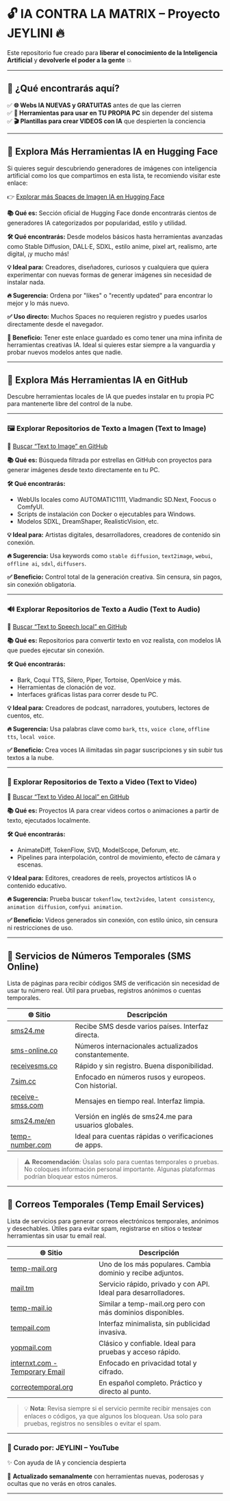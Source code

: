 # 🔓 IA CONTRA LA MATRIX – Proyecto JEYLINI 🔥

Este repositorio fue creado para **liberar el conocimiento de la Inteligencia Artificial** y **devolverle el poder a la gente** 💥

---

## 🚀 ¿Qué encontrarás aquí?

✅ **🌐 Webs IA NUEVAS y GRATUITAS** antes de que las cierren  
✅ **🧱 Herramientas para usar en TU PROPIA PC** sin depender del sistema  
✅ **🎬 Plantillas para crear VIDEOS con IA** que despierten la conciencia

---

## 🌌 Explora Más Herramientas IA en Hugging Face

Si quieres seguir descubriendo generadores de imágenes con inteligencia artificial como los que compartimos en esta lista, te recomiendo visitar este enlace:

👉 [Explorar más Spaces de Imagen IA en Hugging Face](https://huggingface.co/spaces?category=image-generation&sort=likes)

**📚 Qué es:** Sección oficial de Hugging Face donde encontrarás cientos de generadores IA categorizados por popularidad, estilo y utilidad.

**🛠️ Qué encontrarás:** Desde modelos básicos hasta herramientas avanzadas como Stable Diffusion, DALL·E, SDXL, estilo anime, pixel art, realismo, arte digital, ¡y mucho más!

**💡 Ideal para:** Creadores, diseñadores, curiosos y cualquiera que quiera experimentar con nuevas formas de generar imágenes sin necesidad de instalar nada.

**🔥 Sugerencia:** Ordena por "likes" o "recently updated" para encontrar lo mejor y lo más nuevo.

**✅ Uso directo:** Muchos Spaces no requieren registro y puedes usarlos directamente desde el navegador.

**🎯 Beneficio:** Tener este enlace guardado es como tener una mina infinita de herramientas creativas IA. Ideal si quieres estar siempre a la vanguardia y probar nuevos modelos antes que nadie.

---

## 🧠 Explora Más Herramientas IA en GitHub

Descubre herramientas locales de IA que puedes instalar en tu propia PC para mantenerte libre del control de la nube.

---

### 🖼️ Explorar Repositorios de Texto a Imagen (Text to Image)

🔎 [Buscar “Text to Image” en GitHub](https://github.com/search?q=text+to+image&type=repositories&s=stars&o=desc)

**📚 Qué es:** Búsqueda filtrada por estrellas en GitHub con proyectos para generar imágenes desde texto directamente en tu PC.

**🛠️ Qué encontrarás:**
- WebUIs locales como AUTOMATIC1111, Vladmandic SD.Next, Foocus o ComfyUI.
- Scripts de instalación con Docker o ejecutables para Windows.
- Modelos SDXL, DreamShaper, RealisticVision, etc.

**💡 Ideal para:** Artistas digitales, desarrolladores, creadores de contenido sin conexión.

**🔥 Sugerencia:** Usa keywords como `stable diffusion`, `text2image`, `webui`, `offline ai`, `sdxl`, `diffusers`.

**✅ Beneficio:** Control total de la generación creativa. Sin censura, sin pagos, sin conexión obligatoria.

---

### 🔊 Explorar Repositorios de Texto a Audio (Text to Audio)

🔎 [Buscar “Text to Speech local” en GitHub](https://github.com/search?q=text+to+speech+local&type=repositories&s=stars&o=desc)

**📚 Qué es:** Repositorios para convertir texto en voz realista, con modelos IA que puedes ejecutar sin conexión.

**🛠️ Qué encontrarás:**
- Bark, Coqui TTS, Silero, Piper, Tortoise, OpenVoice y más.
- Herramientas de clonación de voz.
- Interfaces gráficas listas para correr desde tu PC.

**💡 Ideal para:** Creadores de podcast, narradores, youtubers, lectores de cuentos, etc.

**🔥 Sugerencia:** Usa palabras clave como `bark`, `tts`, `voice clone`, `offline tts`, `local voice`.

**✅ Beneficio:** Crea voces IA ilimitadas sin pagar suscripciones y sin subir tus textos a la nube.

---

### 🎥 Explorar Repositorios de Texto a Video (Text to Video)

🔎 [Buscar “Text to Video AI local” en GitHub](https://github.com/search?q=text+to+video+ai+local&type=repositories&s=stars&o=desc)

**📚 Qué es:** Proyectos IA para crear videos cortos o animaciones a partir de texto, ejecutados localmente.

**🛠️ Qué encontrarás:**
- AnimateDiff, TokenFlow, SVD, ModelScope, Deforum, etc.
- Pipelines para interpolación, control de movimiento, efecto de cámara y escenas.

**💡 Ideal para:** Editores, creadores de reels, proyectos artísticos IA o contenido educativo.

**🔥 Sugerencia:** Prueba buscar `tokenflow`, `text2video`, `latent consistency`, `animation diffusion`, `comfyui animation`.

**✅ Beneficio:** Videos generados sin conexión, con estilo único, sin censura ni restricciones de uso.

---

## 📱 Servicios de Números Temporales (SMS Online)

Lista de páginas para recibir códigos SMS de verificación sin necesidad de usar tu número real. Útil para pruebas, registros anónimos o cuentas temporales.

| 🌐 Sitio | Descripción |
|---------|-------------|
| [sms24.me](https://sms24.me) | Recibe SMS desde varios países. Interfaz directa. |
| [sms-online.co](https://sms-online.co) | Números internacionales actualizados constantemente. |
| [receivesms.co](https://receivesms.co/) | Rápido y sin registro. Buena disponibilidad. |
| [7sim.cc](https://7sim.cc/) | Enfocado en números rusos y europeos. Con historial. |
| [receive-smss.com](https://receive-smss.com/) | Mensajes en tiempo real. Interfaz limpia. |
| [sms24.me/en](https://sms24.me/en) | Versión en inglés de sms24.me para usuarios globales. |
| [temp-number.com](https://temp-number.com/) | Ideal para cuentas rápidas o verificaciones de apps. |

> ⚠️ **Recomendación**: Úsalas solo para cuentas temporales o pruebas. No coloques información personal importante. Algunas plataformas podrían bloquear estos números.

---

## 📧 Correos Temporales (Temp Email Services)

Lista de servicios para generar correos electrónicos temporales, anónimos y desechables. Útiles para evitar spam, registrarse en sitios o testear herramientas sin usar tu email real.

| 🌐 Sitio | Descripción |
|---------|-------------|
| [temp-mail.org](https://temp-mail.org/es/) | Uno de los más populares. Cambia dominio y recibe adjuntos. |
| [mail.tm](https://mail.tm/es/) | Servicio rápido, privado y con API. Ideal para desarrolladores. |
| [temp-mail.io](https://temp-mail.io/es) | Similar a temp-mail.org pero con más dominios disponibles. |
| [tempail.com](https://tempail.com/es/) | Interfaz minimalista, sin publicidad invasiva. |
| [yopmail.com](https://yopmail.com/es/) | Clásico y confiable. Ideal para pruebas y acceso rápido. |
| [internxt.com - Temporary Email](https://internxt.com/es/temporary-email) | Enfocado en privacidad total y cifrado. |
| [correotemporal.org](https://correotemporal.org/) | En español completo. Práctico y directo al punto. |

> 💡 **Nota**: Revisa siempre si el servicio permite recibir mensajes con enlaces o códigos, ya que algunos los bloquean. Usa solo para pruebas, registros no sensibles o evitar el spam.

---

### 🧠 Curado por: **JEYLINI – YouTube**  
✨ Con ayuda de IA y conciencia despierta

📅 **Actualizado semanalmente** con herramientas nuevas, poderosas y ocultas que no verás en otros canales.

---

